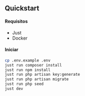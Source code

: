 ## Quickstart

#### Requisitos

- Just
- Docker

#### Iniciar
```bash
cp .env.example .env
just run composer install
just run npm install
just run php artisan key:generate
just run php artisan migrate
just run php seed
just dev
```